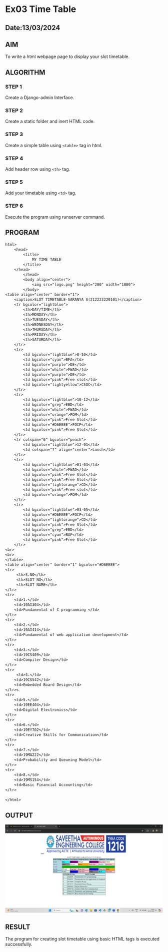 # Ex03 Time Table
## Date:13/03/2024

## AIM
To write a html webpage page to display your slot timetable.

## ALGORITHM
### STEP 1
Create a Django-admin Interface.

### STEP 2
Create a static folder and inert HTML code.

### STEP 3
Create a simple table using ```<table>``` tag in html.

### STEP 4
Add header row using ```<th>``` tag.

### STEP 5
Add your timetable using ```<td>``` tag.

### STEP 6
Execute the program using runserver command.

## PROGRAM
```
html>
    <head>
        <title>
            MY TIME TABLE
        </title>
    </head>
        </head>
        <body align="center">
            <img src="logo.png" height="200" width="1000">
        </body>
<table align="center" border="1">
    <caption>SLOT TIMETABLE-SARANYA S(212223220101)</caption>
    <tr bgcolor="lightblue">
        <th>DAY/TIME</th>
        <th>MONDAY</th>
        <th>TUESDAY</th>
        <th>WEDNESDAY</th>
        <th>THURSDAY</th>
        <th>FRIDAY</th>
        <th>SATURDAY</th>
    </tr>
    <tr>
        <td bgcolor="lightblue">8-10</td>
        <td bgcolor="cyan">BFA</td>
        <td bgcolor="purple">DE</td>
        <td bgcolor="white">FWAD</td>
        <td bgcolor="purple">DE</td>
        <td bgcolor="pink">Free slot</td>
        <td bgcolor="lightyellow">CSOC</td>
    </tr>
    <tr>
        <td bgcolor="lightblue">10-12</td>
        <td bgcolor="grey">EBD</td>
        <td bgcolor="white">FWAD</td>
        <td bgcolor="orange">PQM</td>
        <td bgcolor="pink">Free Slot</td>
        <td bgcolor="#D6EEEE">FOCP</td>
        <td bgcolor="pink">Free Slot</td>
    </tr>
    <tr colspan="6" bgcolor="peach">
        <td bgcolor="lightblue">12-01</td>
        <td colspan="7" align="center">Lunch</td>
    </tr>
    <tr>
        <td bgcolor="lightblue">01-03</td>
        <td bgcolor="white">FWAD</td>
        <td bgcolor="pink">Free Slot</td>
        <td bgcolor="pink">Free Slot</td>
        <td bgcolor="lightorange">CD</td>
        <td bgcolor="pink">Free slot</td>
        <td bgcolor="orange">PQM</td>
    </tr>
    <tr>
        <td bgcolor="lightblue">03-05</td>
        <td bgcolor="#D6EEEE">FOCP</td>
        <td bgcolor="lightorange">CD</td>
        <td bgcolor="pink">Free Slot</td>
        <td bgcolor="grey">EBD</td>
        <td bgcolor="cyan">BAF</td>
        <td bgcolor="pink">Free Slot</td>
    </tr>
<br>
<br>
</table>
<table align="center" border="1" bgcolor="#D6EEEE">
<tr>
     <th>S.NO</th>
     <th>SLOT NO</th>
     <th>SLOT NAME</th>
</tr>
<tr>
    <td>1.</td>
    <td>19AI304</td>
    <td>Fundamental of C programming </td>
</tr>
<tr>
    <td>2.</td>
    <td>19AI414</td>
    <td>Fundamental of web application development</td>
</tr>
<tr> 
    <td>3.</td>
    <td>19CS409</td>
    <td>Compiler Design</td>
</tr>
<tr>
     <td>4.</td>
    <td>19CS542</td>
    <td>Embedded Board Design</td>
</tr>s
<tr>
    <td>5.</td>
    <td>19EE404</td>
    <td>Digital Electronics</td>
</tr>
<tr>
    <td>6.</td>
    <td>19EY702</td>
    <td>Creative Skills for Communication</td>
</tr>
<tr>
    <td>7.</td>
    <td>19MA222</td>
    <td>Probability and Queueing Model</td>
</tr>
<tr>
    <td>8.</td>
    <td>19MS154</td>
    <td>Basic Financial Accounting</td>
</tr>

</html>
```

## OUTPUT

![alt text](<MY TIMETABLE-1.png>)
## RESULT
The program for creating slot timetable using basic HTML tags is executed successfully.
